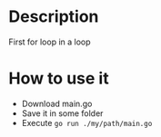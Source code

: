 # Description

First for loop in a loop

# How to use it

* Download main.go
* Save it in some folder
* Execute `go run ./my/path/main.go`
